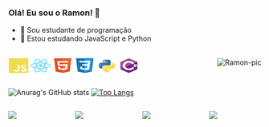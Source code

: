 ### Olá! Eu sou o Ramon! 👋

- 🔭 Sou estudante de programação
- 🌱 Estou estudando JavaScript e Python

<div style="display: inline_block;"><br>
  <img align="center" alt="Ramon-Js" height="30" width="40" src="https://raw.githubusercontent.com/devicons/devicon/master/icons/javascript/javascript-plain.svg">
  <img align="center" alt="Ramon-React" height="30" width="40" src="https://raw.githubusercontent.com/devicons/devicon/master/icons/react/react-original.svg">
  <img align="center" alt="Ramon-HTML" height="30" width="40" src="https://raw.githubusercontent.com/devicons/devicon/master/icons/html5/html5-original.svg">
  <img align="center" alt="Ramon-CSS" height="30" width="40" src="https://raw.githubusercontent.com/devicons/devicon/master/icons/css3/css3-original.svg">
  <img align="center" alt="Ramon-Python" height="30" width="40" src="https://raw.githubusercontent.com/devicons/devicon/master/icons/python/python-original.svg">
  <img align="center" alt="Ramon-Csharp" height="30" width="40" src="https://raw.githubusercontent.com/devicons/devicon/master/icons/csharp/csharp-original.svg">
  <img align="right" alt="Ramon-pic" height="124" style="" src="https://lh3.googleusercontent.com/fife/ALs6j_EjKCsS1w16ryZyLxU1x7YJqiYzozdXlHJqgmV-r_uBuEMX2mpbzF9mRGiS_1x0mLk_b2RYyfYC-nZzE-uHeQO7qiLEmwSqqHxCBRor9np9Yr2BOfyyQxMSHiHCaiWV1mnSmn3JnGOH6X2WUzbrGh-Z5wr552nXgITs9V3uaJV9QvKOU5TYHZrphworX9LiEtrAGiaWAfuuyHJqQ8PYTnvtv17qjbXMKARL0ubF-qZVIGHUFAb0m-mZQQFpB0bzP6mokrUajFV7I2OlMR78zDtaKjbJbSVXr9fnAwKvWuS18p3pe8nI5eZgDbxp-JN1LYzUEYiTVJ4nImaOHlpH6VwzFzvfL9evv9r76TL4XVD-wrmNgJchxqcJtHYFO7DDbbIAhpd-BuY1I0ktYS7JIMSV6DnG5QnVg9xLFRUZhWLjIyrrcJE9nsMH9S15_roJ1kSKP2lH-Jrfdli2RBSTZfAUHesFKs6FVPPMMEN-S_CzdsbmawADBBKIGcySiwAESpClS5JyztqJGQd6iJkclD2z6lS9idbDf2z1T1byyXtcvLruSqeyg5UEidyhzJ22XFI8LdOH1aZYarfydJSd7VuyUJqLoBstw0L69VvekLmqgoHqawYzsoKExwZnc88hszxmq6PDmD9dIw-70ZemXON_rUsbYQXxBuyMhOt0M3vZd-6s6Bv-284kt6BOJAgSwBYjkWz194N5uKGPSGW-phzGVI9Zum9h9fu9xo1ou74OTiqcyyCy0LPAZOWgsyfr77Aewlsv1PBx46w8Q6pWTbUX62JbLb1ZIJJxNaULAM580Y613LKPAjW5CDVaKsNITf_WtMAc6A-Jh2CL6C-tXKE3t3abuHF7rrDGtP0dlpOJ2rKpm6lUj_BbvdefS1H5lpZg8TgQy8pOmz20u6jOB-7X58HjBNNHrB36aIkwEKROS_ExR7hP5ajV_ZnUV1FvKgv5eN3tbc9N9zLZiefEJa1ZRWXUNUgH6zPgJSHipFK-716iA2cG-Z-DNcV2-ULwSdCuUiBkcvA6aHdJeQexukBXB3fu_dySiSgQTEKLdOg-HseDhGLUy94nH0y2AbkecSFD4gFT3hBOzqwN-ugpF8iD0Hjf77TKV8sS8NGIH4uChsuHWMnQ1_oVFpCZ164ucTmuqsTy7e80ivuUO5s-6MVBTIVU3ApMAHB5PcpFab0v6TpIMWxBhiIn78_4zIuS_LnvXETVG7Ol5JidlueQdZj0hTq6VIAGeThR0iqUHxXk2r4jsu7-HS5o5GODUwESC9jUwvaXDcEr4_HeggYbh_bHLPU-X1Pb9q7V3qIzOiJPnSlfvEph7AveCwIPBoRecFkgJ6_50GYxgqdPQq6_bxbfDDwU-ywWpVFtlxhwo6_LFEdmalhIWGNwVA1x3ANA42_UiZdWkz4aRaBuzKHJa1LGI77vXL4xSV_gQp3CRUYdd2YD_QWANrA2FO9P1zFMx4Z5pbOnd2X-_Evnfk35GD6zM90F6kyIZoPkv8CsPieChB2Rb2HNxTjP4-xQIWpCC_T9Um6ZFydXlj6hnyaSmZpPBnqHNT_ieSyXkXRWwRqEt8D8ttz_2MdHp3AUZv-8pc0WbbfW4LbzBFmYVpmf4OWxZrDFt9lkXtthHUoCnQhnUjGJHz1wN2NqI-theH0ITt8taZPraizgiN78EkNOBf5US7QOZ-HAYr0c2u7DEL-0k65mwecAWvDaJltgwRxXtDM560VbjVFdaJ2Oa8aCACJ3KfDOLImzCQSRVVPxV8fGy1DFGzYN1wZkknUBq1X6zXe_3iop_tro2ar97F5BmXpcD3AD6jhYBe2DNHOTcq8UUNh0pGwtqTK08XodH_WMW6cwQDBPDVTm240p17vHtSsjVJcLXjfW8WMI7WYU8VXyKFQqr87nYZLcQOGhMKpsRwOJqKisqRtOFQ0CEyfRhp1o1luClL3eWnCr4mI_jGyPMCg5HtCZ6GXG6odrfAegm0Y5xPKrgk9gUu4Q6k2sYacCOU-Opuerr5i-5hPqiKR5haHL2q1Hazwgl7UcOtt_JRDZubD907FW4JpliAS87heGx5mefUaQFpNlsmls_w0Hn9JVFNJumnIDHRzSVcnobcD72CeopjcaTY-T5GMR8l0VQpoDvtmpNgF5EZ4Tufn_tFuEkdz_eXdMkox4eUVhf2749qi-8H2AFL7aEM1fSTlbRECxloHH9oAvKrx7Wkdmh_s3dO18a51Z1eMqzR61JnFM8nqQixYyO2ntgyrG0huM2KSqjJpJunb7bhBp2YzECZ1dUslIXUetQdGSNA9jQ_38UUkicZsyKqMSeRRP1HgrFouFMNPo9v0UmlD3Eq5WBALG2AryDapRlxMdwIEFBWWGHiYjGGFDEPTmKWP46shuFE-g4RZITa2RF0_FjZmUr9FJswffjrBo6bReux7qqU7POcWuriWASGhQMUKl0vJpYKUUYQaFhZ8-4y_fanJIikAIsv-tfl8zFhr3-0MHUXtwSIx2Zp0ItrYZi2piWjJDYjim_m1LMiV8FwX1TfIRKu8BAWBS9inQ1EyTKS0hxg-DIbXjFLj2DeRYFouBHPLftu_Ur6SAMxCqs9Gans-a83gSAqatGbGHShtwBonKJ4s49D64K7yFzIMPPdGuC95C4sDu39mo-9xr_Z6YDAfLQ1AuYzPoM2iJDjpie_B3yc178W4j_Wis26iTSo7QG_DV_234H9Z1vI0uXMAd6JzvaRLFMMIkMuMz4d0r0ewqxc5H0itvniZ5385e0OZzyJeCtMJ9Px8VarpdE9yWiyNE9eYIfFpxia9QPsTXj44LIiaAJiUCmKXh0lMspad0YDYSO22E1GEwgeu_d_K47O8uM1p5AGQhpIj95ZOr0kHk96j-0ipbmnt56L-tCJy53-yVNVkGQX5to974QoAS15fKsqk_KR709F7MrJAvstpUJWCdmTsykJYxATEFxxvIgbzmPaQ6RSXvd4hpH9-FIBD3kgqJmniIQSKQl-jkf4M1BvCUhTZvqGo3VKilvR_bMeNnMQhKta7EZDUYNmg8qaTtaoafS6cQx1FNSH4TvHuYiBI3XdCml7d_2rC_3LZ5N_04gw-eudUxlL5mD0VdO7e74vo3Q3TpFQ0dAc3lAbJ9Um8Ot-1Rj4E_M70Kl1TcA73c_Ke8GhwBN8S_v_4XdqGBoRSPlLoB6A3en6LXG3oGxhzlPEC9TXiKCxBnm8_QrFO39FviZyo6lYOCemshDDFeM1bP7VPyJY7eWbpPuw58RGX_B24sMqNsJvkvpBgkFWkl=s391-w391-h220-no?authuser=0">
</div>
  
  ##



![Anurag's GitHub stats](https://github-readme-stats.vercel.app/api?username=ramonsantos10&show_icons=true&theme=radical)
[![Top Langs](https://github-readme-stats.vercel.app/api/top-langs/?username=ramonsantos10&layout=compact&theme=radical)](https://github.com/anuraghazra/github-readme-stats)



  ##

<div style="display: flex; justify-content: space-between; align-items: center;"> 
  <a href="https://instagram.com/ramondossantos10" target="_blank"><img src="https://img.shields.io/badge/-Instagram-%23E4405F?style=for-the-badge&logo=instagram&logoColor=white" target="_blank"></a>
 <a href="https://discord.gg/wagxzStdcR" target="_blank"><img src="https://img.shields.io/badge/Discord-7289DA?style=for-the-badge&logo=discord&logoColor=white" target="_blank"></a> 
  <a href = "mailto:ramontedescodossantos2020@gmail.com"><img src="https://img.shields.io/badge/-Gmail-%23333?style=for-the-badge&logo=gmail&logoColor=white" target="_blank"></a>
  <a href="https://www.linkedin.com/in/ramon-dos-santos-6b7063221/" target="_blank"><img src="https://img.shields.io/badge/-LinkedIn-%230077B5?style=for-the-badge&logo=linkedin&logoColor=white" target="_blank"></a> 
</div>
